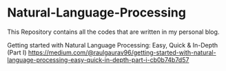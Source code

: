 # Natural-Language-Processing

This Repository contains all the codes that are written in my personal blog.

Getting started with Natural Language Processing: Easy, Quick & In-Depth (Part I)
https://medium.com/@raulgaurav96/getting-started-with-natural-language-processing-easy-quick-in-depth-part-i-cb0b74b7d57
